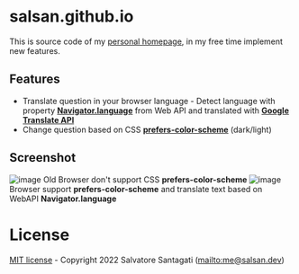 # salsan.github.io
This is source code of my [personal homepage](https://salsan.dev/), in my free time implement new features.

## Features
- Translate question in your browser language - Detect language with property [**Navigator.language**](https://developer.mozilla.org/en-US/docs/Web/API/Navigator/language) from Web API and translated with [**Google Translate API**](https://en.wikipedia.org/wiki/Google_Translate#API)
- Change question based on CSS [**prefers-color-scheme**](https://developer.mozilla.org/en-US/docs/Web/CSS/@media/prefers-color-scheme) (dark/light)

## Screenshot
![image](https://user-images.githubusercontent.com/111319/206689003-6aea55d4-eb52-44a6-8248-1cd3d2593045.png) Old Browser don't support CSS **prefers-color-scheme**
![image](https://user-images.githubusercontent.com/111319/206693076-92b866d6-1a0f-40b3-85cf-6d1dbb1c4105.png) Browser support **prefers-color-scheme** and translate text based on WebAPI **Navigator.language**

# License

[MIT license](https://opensource.org/licenses/MIT) - Copyright 2022 Salvatore Santagati (<mailto:me@salsan.dev>)



